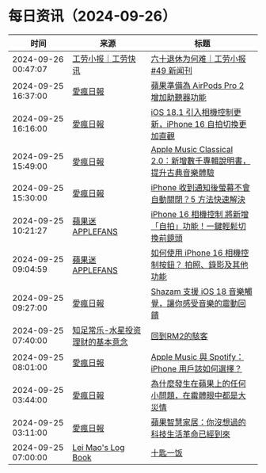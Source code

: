 ﻿# 每日资讯（2024-09-26）

|时间|来源|标题|
|---|---|---|
|2024-09-26 00:47:07|[工劳小报｜工劳快讯](https://newsletter.laborinfocn.com/rss)|[六十退休为何难｜工劳小报 #49 新闻刊](https://feed.laborinfocn7.com/issue49-news/)|
|2024-09-25 16:37:00|[愛瘋日報](http://www.iphonetaiwan.org/feeds/posts/default)|[蘋果準備為 AirPods Pro 2 增加助聽器功能](https://www.iphonetaiwan.org/2024/09/airpods-pro2-hearing-aid-function.html)|
|2024-09-25 16:16:00|[愛瘋日報](http://www.iphonetaiwan.org/feeds/posts/default)|[iOS 18.1 引入相機控制更新，iPhone 16 自拍切換更加直觀](https://www.iphonetaiwan.org/2024/09/ios18-1-camera-selfie.html)|
|2024-09-25 15:49:00|[愛瘋日報](http://www.iphonetaiwan.org/feeds/posts/default)|[Apple Music Classical 2.0：新增數千專輯說明書，提升古典音樂體驗](https://www.iphonetaiwan.org/2024/09/apple-music-classical-2-update-album-booklets.html)|
|2024-09-25 15:30:00|[愛瘋日報](http://www.iphonetaiwan.org/feeds/posts/default)|[iPhone 收到通知後螢幕不會自動關閉？5 方法快速解決](https://www.iphonetaiwan.org/2024/09/iphone-screen-wont-turn-off-after-notifications.html)|
|2024-09-25 10:21:27|[蘋果迷 APPLEFANS](https://applefans.today/feed/)|[iPhone 16 相機控制 將新增「自拍」功能！一鍵輕鬆切換前鏡頭](https://applefans.today/2024-09-ios-18-1-beta-5-selfie-camera-control/)|
|2024-09-25 09:04:59|[蘋果迷 APPLEFANS](https://applefans.today/feed/)|[如何使用 iPhone 16 相機控制按鈕？ 拍照、錄影及其他功能](https://applefans.today/2024-how-to-use-iphone-16-camera-control-button/)|
|2024-09-25 09:27:00|[愛瘋日報](http://www.iphonetaiwan.org/feeds/posts/default)|[Shazam 支援 iOS 18 音樂觸覺，讓你感受音樂的震動回饋](https://www.iphonetaiwan.org/2024/09/shazam-ios18-music-haptics-experience.html)|
|2024-09-25 07:40:00|[知足常乐-水星投资理财的基本意念](http://mercurychong.blogspot.com/feeds/posts/default)|[回到RM2的駭客](http://mercurychong.blogspot.com/2024/09/rm2.html)|
|2024-09-25 08:01:00|[愛瘋日報](http://www.iphonetaiwan.org/feeds/posts/default)|[Apple Music 與 Spotify：iPhone 用戶該如何選擇？](https://www.iphonetaiwan.org/2024/09/apple-music-vs-spotify-iphone.html)|
|2024-09-25 03:44:00|[愛瘋日報](http://www.iphonetaiwan.org/feeds/posts/default)|[為什麼發生在蘋果上的任何小問題，在霉體眼中都是大災情](https://www.iphonetaiwan.org/2024/09/media-exaggerates-iphone-issues.html)|
|2024-09-25 03:11:00|[愛瘋日報](http://www.iphonetaiwan.org/feeds/posts/default)|[蘋果智慧家居：你沒想過的科技生活革命已經到來](https://www.iphonetaiwan.org/2024/09/apple-smart-home-integration.html)|
|2024-09-25 07:00:00|[Lei Mao's Log Book](https://leimao.github.io/atom.xml)|[十匙一饭](https://leimao.github.io/essay/%E5%8D%81%E5%8C%99%E4%B8%80%E9%A5%AD/)|

